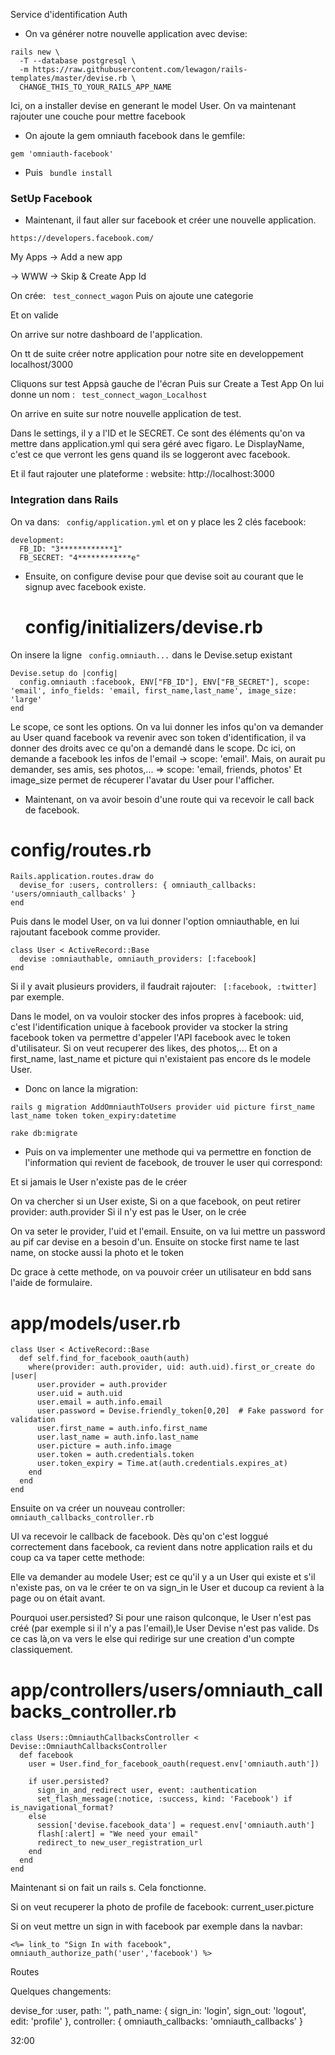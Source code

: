 Service d'identification Auth

- On va générer notre nouvelle application avec devise:
``` 
rails new \
  -T --database postgresql \
  -m https://raw.githubusercontent.com/lewagon/rails-templates/master/devise.rb \
  CHANGE_THIS_TO_YOUR_RAILS_APP_NAME
  ``` 
  
  Ici, on a installer devise en generant le model User.
  On va maintenant rajouter une couche pour mettre facebook
  
  - On ajoute la gem omniauth facebook dans le gemfile:

```   
gem 'omniauth-facebook'
``` 
- Puis ``` bundle install``` 

### SetUp Facebook

- Maintenant, il faut aller sur facebook et créer une nouvelle application.
``` 
https://developers.facebook.com/
``` 
My Apps -> Add a new app

-> WWW
-> Skip & Create App Id

On crée: ``` test_connect_wagon``` 
Puis on ajoute une categorie

Et on valide

On arrive sur notre dashboard de l'application.

On tt de suite créer notre application pour notre site en developpement localhost/3000 

Cliquons sur test Appsà gauche de l'écran
Puis sur Create a Test App
On lui donne un nom : ``` test_connect_wagon_Localhost``` 

On arrive en suite sur notre nouvelle application de test.

Dans le settings, il y a l'ID et le SECRET. Ce sont des éléments qu'on va mettre dans application.yml qui sera géré avec figaro.
Le DisplayName, c'est ce que verront les gens quand ils se loggeront avec facebook.

Et il faut rajouter une plateforme : website: http://localhost:3000

### Integration dans Rails

On va dans: ``` config/application.yml``` 
et on y place les 2 clés facebook:

``` 
development:
  FB_ID: "3************1"
  FB_SECRET: "4************e"
``` 
- Ensuite, on configure devise pour que devise soit au courant que le signup avec facebook existe.
  
  # config/initializers/devise.rb
  
On insere la ligne ``` config.omniauth...```  dans le Devise.setup existant

``` 
Devise.setup do |config|
  config.omniauth :facebook, ENV["FB_ID"], ENV["FB_SECRET"], scope: 'email', info_fields: 'email, first_name,last_name', image_size: 'large'
end
``` 
Le scope, ce sont les options. On va lui donner les infos qu'on va demander au User quand facebook va revenir avec son token d'identification, il va donner des droits avec ce qu'on a demandé dans le scope.
Dc ici, on demande a facebook les infos de l'email -> scope: 'email'.
Mais, on aurait pu demander, ses amis, ses photos,... => scope: 'email, friends, photos'
Et image_size permet de récuperer l'avatar du User pour l'afficher.

- Maintenant, on va avoir besoin d'une route qui va recevoir le call back de facebook.

# config/routes.rb

``` 
Rails.application.routes.draw do
  devise_for :users, controllers: { omniauth_callbacks: 'users/omniauth_callbacks' }
end
``` 

Puis dans le model User, on va lui donner l'option omniauthable, en lui rajoutant facebook comme provider.

``` 
class User < ActiveRecord::Base
  devise :omniauthable, omniauth_providers: [:facebook]
end
``` 

Si il y avait plusieurs providers, il faudrait rajouter: ``` [:facebook, :twitter]```  par exemple.

Dans le model, on va vouloir stocker des infos propres à facebook:
uid, c'est l'identification unique à facebook
provider va stocker la string facebook
token va permettre d'appeler l'API facebook avec le token d'utilisateur. Si on veut recuperer des likes, des photos,...
Et on a first_name, last_name et picture qui n'existaient pas encore ds le modele User.

- Donc on lance la migration:

``` 
rails g migration AddOmniauthToUsers provider uid picture first_name last_name token token_expiry:datetime
``` 

``` 
rake db:migrate
``` 
- Puis on va implementer une methode qui va permettre en fonction de l'information qui revient de facebook, de trouver le user qui correspond:

Et si jamais le User n'existe pas de le créer

On va chercher si un User existe,
Si on a que facebook, on peut retirer provider: auth.provider
Si il n'y est pas le User, on le crée

On va seter le provider, l'uid et l'email.
Ensuite, on va lui mettre un password au pif car devise en a besoin d'un.
Ensuite on stocke first name te last name, on stocke aussi la photo et le token

Dc grace à cette methode, on va pouvoir créer un utilisateur en bdd sans l'aide de formulaire.

# app/models/user.rb

``` 
class User < ActiveRecord::Base
  def self.find_for_facebook_oauth(auth)
    where(provider: auth.provider, uid: auth.uid).first_or_create do |user|
      user.provider = auth.provider
      user.uid = auth.uid
      user.email = auth.info.email
      user.password = Devise.friendly_token[0,20]  # Fake password for validation
      user.first_name = auth.info.first_name
      user.last_name = auth.info.last_name
      user.picture = auth.info.image
      user.token = auth.credentials.token
      user.token_expiry = Time.at(auth.credentials.expires_at)
    end
  end
end
``` 

Ensuite on va créer un nouveau controller: ``` omniauth_callbacks_controller.rb``` 

Ul va recevoir le callback de facebook. Dès qu'on c'est loggué correctement dans facebook, ca revient dans notre application rails et du coup ca va taper cette methode:

Elle va demander au modele User; est ce qu'il y a un User qui existe et s'il n'existe pas, on va le créer te on va sign_in le User et ducoup ca revient à la page ou on était avant.

Pourquoi user.persisted?
Si pour une raison qulconque, le User n'est pas créé (par exemple si il n'y a pas l'email),le User Devise n'est pas valide. Ds ce cas là,on va vers le else qui redirige sur une creation d'un compte classiquement.

# app/controllers/users/omniauth_callbacks_controller.rb

``` 
class Users::OmniauthCallbacksController < Devise::OmniauthCallbacksController
  def facebook
    user = User.find_for_facebook_oauth(request.env['omniauth.auth'])

    if user.persisted?
      sign_in_and_redirect user, event: :authentication
      set_flash_message(:notice, :success, kind: 'Facebook') if is_navigational_format?
    else
      session['devise.facebook_data'] = request.env['omniauth.auth']
      flash[:alert] = "We need your email"
      redirect_to new_user_registration_url
    end
  end
end
``` 

Maintenant si on fait un rails s.
Cela fonctionne.

Si on veut recuperer la photo de profile de facebook: current_user.picture

Si on veut mettre un sign in with facebook par exemple dans la navbar:

``` 
<%= link_to "Sign In with facebook", omniauth_authorize_path('user','facebook') %>
``` 

Routes

Quelques changements:

devise_for :user, path: '',
                  path_name: { sign_in: 'login', sign_out: 'logout', edit: 'profile' },
                  controller: { omniauth_callbacks: 'omniauth_callbacks' }

32:00


  



